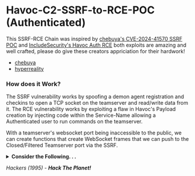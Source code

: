 # Havoc-C2-SSRF-to-RCE-POC (Authenticated)

This SSRF-RCE Chain was inspired by [chebuya's CVE-2024-41570 SSRF POC](https://github.com/chebuya/Havoc-C2-SSRF-poc) and [IncludeSecurity's Havoc Auth RCE](https://github.com/IncludeSecurity/c2-vulnerabilities/tree/main/havoc_auth_rce) both exploits are amazing and well crafted, please do give these creators appriciation for their hardwork!

- [chebuya](https://github.com/chebuya)
- [hyperreality](https://github.com/hyperreality)

### How does it Work?
The SSRF vulnerability works by spoofing a demon agent registration and checkins to open a TCP socket on the teamserver and read/write data from it.
The RCE vulnerability works by exploiting a flaw in Havoc's Payload creation by injecting code within the Service-Name allowing a Authenticated user to run commands on the teamserver.

With a teamserver's websocket port being inaccessible to the public, we can create functions that create WebSocket frames that we can push to the Closed/Filtered Teamserver port via the SSRF.

<details>
<summary><b>Consider the Following. . .</b></summary>
  <ul>
    <li>
      If the Teamserver port is <b>Closed/Filtered</b>, the Teamserver needs to be hosted on a non-secure web-socket server <i>(ws://)</i> for this POC to work.
    </li>
    <li>
      If the Teamserver port is <b>Open</b> and can be reached publically, you do not need to use the SSRF, if you have working credentials use the <i><a href="https://github.com/IncludeSecurity/c2-vulnerabilities/tree/main/havoc_auth_rce">Auth-RCE</a></i> portion of the exploit.
    </li>
  </ul>
</details>

<i>Hackers (1995) - <b>Hack The Planet!</b></i>
